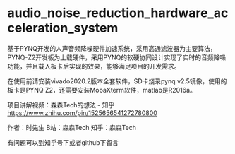 # audio_noise_reduction_hardware_acceleration_system
基于PYNQ开发的人声音频降噪硬件加速系统，采用高通滤波器为主要算法，PYNQ-Z2开发板为上载硬件，采用PYNQ的软硬协同设计实现了实时的音频降噪功能，并且载入板卡后实现的效果，能够满足项目的开发需求。

在使用前请安装vivado2020.2版本全套软件，SD卡烧录pynq v2.5镜像，使用的板卡是PYNQ Z2，还需要安装MobaXterm软件，matlab是R2016a。

项目讲解视频：森森Tech的想法 - 知乎 https://www.zhihu.com/pin/1525656541272780800

作者：时先生
B站：森森Tech
知乎：森森Tech

有问题可以到知乎号下或者github下留言
